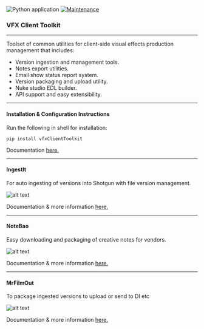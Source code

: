 ![Python application](https://github.com/debug/vfxClientToolkit/workflows/Python%20application/badge.svg)
[![Maintenance](https://img.shields.io/badge/Maintained%3F-yes-green.svg)](https://GitHub.com/Naereen/StrapDown.js/graphs/commit-activity)

### VFX Client Toolkit
___

Toolset of common utilities for client-side visual effects production management that includes:

- Version ingestion and management tools.
- Notes export utilities.
- Email show status report system.
- Version packaging and upload utility.
- Nuke studio EDL builder.
- API support and easy extensibility.

---

#### Installation & Configuration Instructions

Run the following in shell for installation:
```
pip install vfxClientToolkit
```
Documentation [here.](https://debug.github.io/vfxClientToolkit)

---

#### IngestIt

For auto ingesting of versions into Shotgun with file version management.

![alt text](https://debug.github.io/vfxClientToolkit/docs/images/ingestIt_1.png "Ingest It screenshot")

Documentation & more information [here.](https://debug.github.io/vfxClientToolkit/html/tools/ingestIt.html)

---

#### NoteBao

Easy downloading and packaging of creative notes for vendors.

![alt text](https://debug.github.io/vfxClientToolkit/docs/images/noteBao_1.png "NoteBao screenshot")

Documentation & more information [here.](https://debug.github.io/vfxClientToolkit/html/tools/noteBao.html)

---

#### MrFilmOut

To package ingested versions to upload or send to DI etc

![alt text](https://debug.github.io/vfxClientToolkit/docs/images/mrFilmOut_1.png "MrFilmOut screenshot")


Documentation & more information [here.](https://debug.github.io/vfxClientToolkit/html/tools/mrFilmOut.html)
